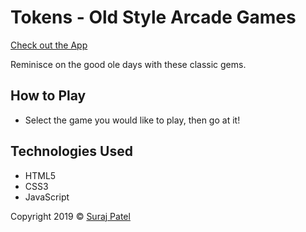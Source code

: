 # Tokens - Old Style Arcade Games

[Check out the App](https://jernical.github.io/Tokens/)

Reminisce on the good ole days with these classic gems.

## How to Play ##
* Select the game you would like to play, then go at it!

## Technologies Used
* HTML5
* CSS3
* JavaScript
       
Copyright 2019 © [Suraj Patel](https://jernical.github.io/Suraj-Patel/)
